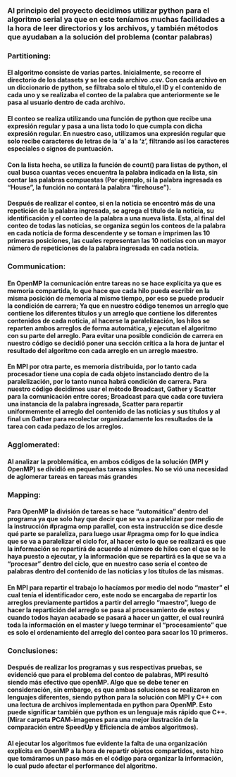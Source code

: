 ### Al principio del proyecto decidimos utilizar python para el algoritmo serial ya que en este teníamos muchas facilidades a la hora de leer directorios y los archivos, y también métodos que ayudaban a la solución del problema (contar palabras)

### Partitioning: 
#### El algoritmo consiste de varias partes. Inicialmente, se recorre el directorio de los datasets y se lee cada archivo .csv. Con cada archivo en un diccionario de python, se filtraba solo el título,el ID y el contenido de cada uno y se realizaba el conteo de la palabra que anteriormente se le pasa al usuario dentro de cada archivo. 

#### El conteo se realiza utilizando una función de python que recibe una expresión regular y pasa a una lista todo lo que cumpla con dicha expresión regular. En nuestro caso, utilizamos una expresión regular que solo recibe caracteres de letras de la ‘a’ a la ‘z’, filtrando así los caracteres especiales o signos de puntuación. 

#### Con la lista hecha, se utiliza la función de count() para listas de python, el cual busca cuantas veces encuentra la palabra indicada en la lista, sin contar las palabras compuestas (Por ejemplo, si la palabra ingresada es “House”, la función no contará la palabra “firehouse”).

#### Después de realizar el conteo, si en la noticia se encontró más de una repetición de la palabra ingresada, se agrega el título de la noticia, su identificación y el conteo de la palabra a una nueva lista. Esta, al final del conteo de todas las noticias, se organiza según los conteos de la palabra en cada noticia de forma descendente y se toman e imprimen las 10 primeras posiciones, las cuales representan las 10 noticias con un mayor número de repeticiones de la palabra ingresada en cada noticia.

### Communication: 
#### En OpenMP la comunicación entre tareas no se hace explícita ya que es memoria compartida, lo que hace que cada hilo pueda escribir en la misma posición de memoria al mismo tiempo, por eso se puede producir la condición de carrera; Ya que en nuestro código tenemos un arreglo que contiene los diferentes títulos y un arreglo que contiene los diferentes contenidos de cada noticia, al hacerse la paralelización, los hilos se reparten ambos arreglos de forma automática, y ejecutan el algoritmo con su parte del arreglo. Para evitar una posible condición de carrera en nuestro código se decidió poner una sección crítica a la hora de juntar el resultado del algoritmo con cada arreglo en un arreglo maestro.

#### En MPI por otra parte, es memoria distribuida, por lo tanto cada procesador tiene una copia de cada objeto instanciado dentro de la paralelización, por lo tanto nunca habrá condición de carrera. Para nuestro código decidimos usar el método Broadcast, Gather y Scatter para la comunicación entre cores; Broadcast para que cada core tuviera una instancia de la palabra ingresada, Scatter para repartir uniformemente el arreglo del contenido de las noticias y sus títulos y al final un Gather para recolectar organizadamente los resultados de la tarea con cada pedazo de los arreglos.

### Agglomerated: 
#### Al analizar la problemática, en ambos códigos de la solución (MPI y OpenMP)  se dividió en pequeñas tareas simples. No se vió una necesidad de aglomerar tareas en tareas más grandes

### Mapping: 
#### Para OpenMP la división de tareas se hace “automática” dentro del programa ya que solo hay que decir que se va a paralelizar por medio de la instrucción #pragma omp parallel, con esta instrucción se dice desde qué parte se paraleliza, para luego usar #pragma omp for lo que indica que se va a paralelizar el ciclo for, al hacer esto lo que se realizará es que la información se repartirá de acuerdo al número de hilos con el que se le haya puesto a ejecutar, y la información que se repartirá es la que se va a “procesar” dentro del ciclo, que en nuestro caso sería el conteo de palabras dentro del contenido de las  noticias y los títulos de las mismas.

#### En MPI para repartir el trabajo lo hacíamos por medio del nodo “master” el cual tenía el identificador cero, este nodo se encargaba de repartir los arreglos previamente partidos a partir del arreglo “maestro”, luego de hacer la repartición del arreglo se pasa al procesamiento de estos y cuando todos hayan acabado se pasará a hacer un gatter, el cual reunirá toda la información en el master y luego terminar el “procesamiento” que es solo el ordenamiento del arreglo del conteo para sacar los 10 primeros.
### Conclusiones:

#### Después de realizar los programas y sus respectivas pruebas, se evidenció que para el problema del conteo de palabras, MPI resultó siendo más efectivo que openMP. Algo que se debe tener en consideración, sin embargo, es que ambas soluciones se realizaron en lenguajes diferentes, siendo python para la solución con MPI y C++ con una lectura de archivos implementada en python para OpenMP. Esto puede significar también que python es un lenguaje más rápido que C++. (Mirar carpeta PCAM-imagenes para una mejor ilustración de la comparación entre SpeedUp y Eficiencia de ambos algoritmos). 
#### Al ejecutar los algoritmos fue evidente la falta de una organización explícita en OpenMP a la hora de repartir objetos compartidos, esto hizo que tomáramos un paso más en el código para organizar la información, lo cual pudo afectar el performance del algoritmo.

